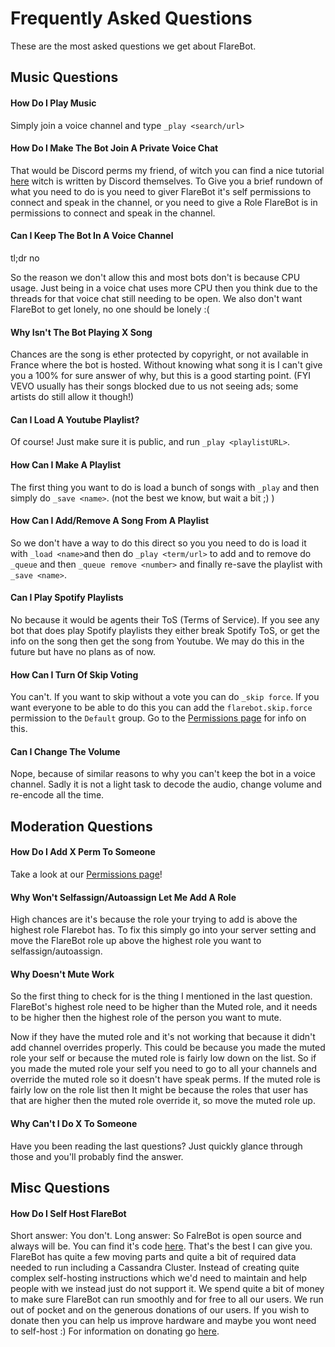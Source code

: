 # Frequently Asked Questions
These are the most asked questions we get about FlareBot.

## Music Questions
#### How Do I Play Music
Simply join a voice channel and type `_play <search/url>`

#### How Do I Make The Bot Join A Private Voice Chat
That would be Discord perms my friend, of witch you can find a nice tutorial [here](https://support.discordapp.com/hc/en-us/articles/206029707-How-do-I-set-up-Permissions-) witch is written by Discord themselves. To Give you a brief rundown of what you need to do is you need to giver FlareBot it's self permissions to connect and speak in the channel, or you need to give a Role FlareBot is in permissions to connect and speak in the channel.

#### Can I Keep The Bot In A Voice Channel
tl;dr no

So the reason we don't allow this and most bots don't is because CPU usage. Just being in a voice chat uses more CPU then you think due to the threads for that voice chat still needing to be open. We also don't want FlareBot to get lonely, no one should be lonely :(

#### Why Isn't The Bot Playing X Song
Chances are the song is ether protected by copyright, or not available in France where the bot is hosted. Without knowing what song it is I can't give you a 100% for sure answer of why, but this is a good starting point. (FYI VEVO usually has their songs blocked due to us not seeing ads; some artists do still allow it though!)

#### Can I Load A Youtube Playlist?
Of course! Just make sure it is public, and run `_play <playlistURL>`.

#### How Can I Make A Playlist
The first thing you want to do is load a bunch of songs with `_play` and then simply do `_save <name>`. (not the best we know, but wait a bit ;) )

#### How Can I Add/Remove A Song From A Playlist
So we don't have a way to do this direct so you you need to do is load it with `_load <name>`and then do `_play <term/url>` to add and to remove do `_queue` and then `_queue remove <number>` and finally re-save the playlist with `_save <name>`.

#### Can I Play Spotify Playlists
No because it would be agents their ToS (Terms of Service). If you see any bot that does play Spotify playlists they either break Spotify ToS, or get the info on the song then get the song from Youtube. We may do this in the future but have no plans as of now.

#### How Can I Turn Of Skip Voting
You can't. If you want to skip without a vote you can do `_skip force`. If you want everyone to be able to do this you can add the `flarebot.skip.force` permission to the `Default` group. Go to the [Permissions page](/permissions) for info on this.

#### Can I Change The Volume
Nope, because of similar reasons to why you can't keep the bot in a voice channel. Sadly it is not a light task to decode the audio, change volume and re-encode all the time. 

## Moderation Questions
#### How Do I Add X Perm To Someone
Take a look at our [Permissions page](/permissions)!

#### Why Won't Selfassign/Autoassign Let Me Add A Role
High chances are it's because the role your trying to add is above the highest role Flarebot has. To fix this simply go into your server setting and move the FlareBot role up above the highest role you want to selfassign/autoassign.

#### Why Doesn't Mute Work
So the first thing to check for is the thing I mentioned in the last question. FlareBot's highest role need to be higher than the Muted role, and it needs to be higher then the highest role of the person you want to mute.

Now if they have the muted role and it's not working that because it didn't add channel overrides properly. This could be because you made the muted role your self or because the muted role is fairly low down on the list. So if you made the muted role your self you need to go to all your channels and override the muted role so it doesn't have speak perms. If the muted role is fairly low on the role list then It might be because the roles that user has that are higher then the muted role override it, so move the muted role up.

#### Why Can't I Do X To Someone
Have you been reading the last questions? Just quickly glance through those and you'll probably find the answer.

## Misc Questions
#### How Do I Self Host FlareBot
Short answer: You don't.
Long answer:
So FalreBot is open source and always will be. You can find it's code [here](https://github.com/FlareBot/FlareBot). That's the best I can give you. FlareBot has quite a few moving parts and quite a bit of required data needed to run including a Cassandra Cluster. Instead of creating quite complex self-hosting instructions which we'd need to maintain and help people with we instead just do not support it. We spend quite a bit of money to make sure FlareBot can run smoothly and for free to all our users. We run out of pocket and on the generous donations of our users. If you wish to donate then you can help us improve hardware and maybe you wont need to self-host :) For information on donating go [here](/donate).
